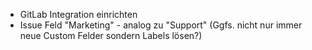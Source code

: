 - GitLab Integration einrichten
- Issue Feld "Marketing" - analog zu "Support" (Ggfs. nicht nur immer neue Custom Felder sondern Labels lösen?)